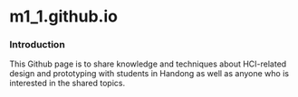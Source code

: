 # m1_1.github.io
### Introduction

This Github page is to share knowledge and techniques about HCI-related design and prototyping with students in Handong as well as anyone who is interested in the shared topics.
